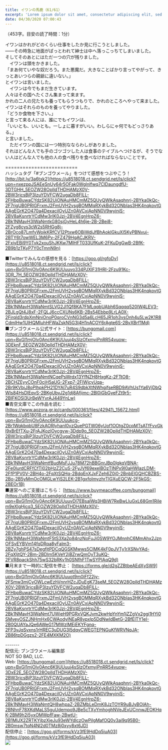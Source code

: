 ```yaml
---
title: イワンの馬鹿（61/61）
excerpt: 'Lorem ipsum dolor sit amet, consectetur adipiscing elit, sed do eiusmod tempor incididunt ut labore et dolore magna aliqua. Praesent elementum facilisis leo vel fringilla est ullamcorper eget. At imperdiet dui accumsan sit amet nulla facilisi morbi tempus.'
date: 04/30/2020 07:00:43
---
```


（453字。目安の読了時間：1分）  
  
イワンはかれがどのくらい仕事をしたか見に行こうとしました。  
――その時急に地面がぱっとわれて紳士は中へ落っこっちてしまいました。  
そしてそのあとにはただ一つの穴が残りました。  
　イワンは頭をかきました。  
「まあ何ていやな奴だろう。また悪魔だ。大きなことばかり言ってやがって、きっとあいつらの親爺に違いない。」  
とイワンは言いました。  
　イワンは今でもまだ生きています。  
人々はその国へたくさん集まって来ます。  
かれの二人の兄たちも養ってもらうつもりで、かれのところへやって来ました。  
イワンはそれらのものを養ってやりました。  
「どうか食物を下さい。」  
と言って来る人には、誰にでもイワンは、  
「いいとも、いいとも。一しょに暮すがいい。わしらにゃ何でもどっさりある。」  
と言いました。  
　ただイワンの国には一つ特別なならわしがありました。  
それはどんな人でも手のゴツゴツした人は食事のテイブルへつけるが、そうでない人はどんな人でも他の人の食べ残りを食べなければならないことです。  
  
\=========================  
ハッシュタグ「#ブンゴウメール」をつけて感想をつぶやこう！　  
[http://bit.ly/3a6txk2](https://u8518018.ct.sendgrid.net/ls/click?upn=nxezppJSAEeSnUy64r5OFak0Wglnlfwq7ClDaungdfU-3DTGHH_5EOZW28OpIldTHDHAMzX0V-2BW3rjcsBjP3IzuYDVFCW2ugaDb8FlLL-2FHbpBuwaCYdzSK82UiONAuHMCmMZ5QUyQWlkAsaqhnrj-2BYka0kQc-2F7rigUB0PRlGFrxmJ2FmUVH2vsgBOMMqRXykBd32ONbIas3HK4nqkovtGAAgEGrK2O470a4DexacilOyUZn0AVCxiApNN0V9wyinjS-2BV8aKsnrtrYCdMw3rIK0Jzi-2BV4EgnHrpZ6-2Bk1NMavH3lWaNmtkG80sjGyHeL4h6je-2B-2Bei8-2FZyg8cys3cW2s5RHGg8j-2BrOco87LmfvWoikKRfCV12Ptxw6OBiWdjJfBhAokIGkuXI5KyPBNvuj-2BTY6t7owWEL3M6Pv-2FZ479HgACJKRV-2FxiyEBi9Y0Tvk2xouShJKKw7MIHFT033UfKuK-2FKuDgGwB-2BfK-2B9b1zTKyP7Y0cTmnN9n)  
  
■Twitterでみんなの感想を見る：[https://goo.gl/rgfoDv](https://u8518018.ct.sendgrid.net/ls/click?upn=BxGl1mjOlv0Anc6K9UUuuvo334PJXlF31HRI-2Fzu91Kc-3DR_7H_5EOZW28OpIldTHDHAMzX0V-2BW3rjcsBjP3IzuYDVFCW2ugaDb8FlLL-2FHbpBuwaCYdzSK82UiONAuHMCmMZ5QUyQWlkAsaqhnrj-2BYka0kQc-2F7rigUB0PRlGFrxmJ2FmUVH2vsgBOMMqRXykBd32ONbIas3HK4nqkovtGAAgEGrK2O470a4DexacilOyUZn0AVCxiApNN0V9wyinjS-2BV8aKsnrtrYCdMw3rIK0Jzi-2BV4EgnHrpZ6-2Bk1NMavH3lWaNmtSLVG2Jl1Qf8KA7FMLqqbUAbh6Sqqqq520IW4LEV3-2BJLgQt4J8xF-2FQLJ6ccCXUNs6KB-2Bs54Ebbp9LrLA0X-2Firqld3rdpXmNniOnoP0qroCVnNG3d5a6LcH65JR1oh3vsOnh4u5Lw2K1R8CdmlHw1UlHQMIuhHFWaZskN5G3l4H1nACOY6rAgte6S-2BvXBrf1Md)  
■ブンゴウメール公式サイト：[https://bungomail.com](https://u8518018.ct.sendgrid.net/ls/click?upn=BxGl1mjOlv0Anc6K9UUuuj4sSlzOfxmyiPnRR54vuow-3DEknF_5EOZW28OpIldTHDHAMzX0V-2BW3rjcsBjP3IzuYDVFCW2ugaDb8FlLL-2FHbpBuwaCYdzSK82UiONAuHMCmMZ5QUyQWlkAsaqhnrj-2BYka0kQc-2F7rigUB0PRlGFrxmJ2FmUVH2vsgBOMMqRXykBd32ONbIas3HK4nqkovtGAAgEGrK2O470a4DexacilOyUZn0AVCxiApNN0V9wyinjS-2BV8aKsnrtrYCdMw3rIK0Jzi-2BV4EgnHrpZ6-2Bk1NMavH3lWaNmtNCqePsWrdx13YfNZH8HxgKz-2FTtO8-2BCHZEyyCOnF0ciH5aUG-2Fxp7-2FIWjcyUqa-2Br9KVbiJ8oPlhpkPH21DYAl7uR4S9dbkXtNWhgjfseRBD9AVhUs1Ya6VjDbQWIs84HsDlEqvS-2BKgUbvJ2g1dj8Afjimc-2BI0iGbGyeFZt9r5-2BIFKOSl3UrBeWYvrAJ449YnLw)  
■青空文庫でこの作品を読む：[https://www.aozora.gr.jp/cards/000361/files/42941\_15672.html](https://u8518018.ct.sendgrid.net/ls/click?upn=BxGl1mjOlv0Anc6K9UUuukcg-2Br1WqkbqbU8FzkAORlyhanI0vzQuePGTW06yUof1OOtgZ0cpMTsATfFvvGkl9xBrEfTXu-2FrAJKozlOycgyw-3Ddp9o_5EOZW28OpIldTHDHAMzX0V-2BW3rjcsBjP3IzuYDVFCW2ugaDb8FlLL-2FHbpBuwaCYdzSK82UiONAuHMCmMZ5QUyQWlkAsaqhnrj-2BYka0kQc-2F7rigUB0PRlGFrxmJ2FmUVH2vsgBOMMqRXykBd32ONbIas3HK4nqkovtGAAgEGrK2O470a4DexacilOyUZn0AVCxiApNN0V9wyinjS-2BV8aKsnrtrYCdMw3rIK0Jzi-2BV4EgnHrpZ6-2Bk1NMavH3lWaNmtfBudMsFJJu78M72hBBGnrJBp0lgkqVBNA-2Fe0lurdCRFfCfTl02bHzZ2CuS-2FyJVf69exelBOzTINPx9I0aHWIazLDM-2FfP1PV0V-2BH4o-2FqXtSQHq-2BdqEnXJxFZeh6Z0i0-2BnbElGQHCBZBS-2Bo-2B5yMmOcOMGLwYiS2LEK-2B1gxfoImyzhrTIGXuEQCW-2F5kGS-2BEOr1B)  
■運営へのご支援はこちら： [https://www.buymeacoffee.com/bungomail](https://u8518018.ct.sendgrid.net/ls/click?upn=BxGl1mjOlv0Anc6K9UUuuvDl7EBsalWq3HBiW7ReBwLluGxL68Gm1RiIem9eXlgHjcq3_5EOZW28OpIldTHDHAMzX0V-2BW3rjcsBjP3IzuYDVFCW2ugaDb8FlLL-2FHbpBuwaCYdzSK82UiONAuHMCmMZ5QUyQWlkAsaqhnrj-2BYka0kQc-2F7rigUB0PRlGFrxmJ2FmUVH2vsgBOMMqRXykBd32ONbIas3HK4nqkovtGAAgEGrK2O470a4DexacilOyUZn0AVCxiApNN0V9wyinjS-2BV8aKsnrtrYCdMw3rIK0Jzi-2BV4EgnHrpZ6-2Bk1NMavH3lWaNmtF5tS3Xa2p84nzNoFuJi0SW9YOJMnnhC6MmAhx2JznOFSvEYBVm14fqDRqa8yFalm3-2BZy7ghPS47sDegfjtPDCqQGSKMwws5ClMK4kF0pJVTy1rXSNvYAd-2FqXljtQY-2Bm-2BDIm5KVeY2jBZrwQmOyT3uKQ-2FVR8packShh75wS32bRKv1h0SNfhF1TwSYPIAqQ9d)  
■月末まで一時的に配信を停止： [https://forms.gle/d2gZZBtbeAEdXySW9](https://u8518018.ct.sendgrid.net/ls/click?upn=BxGl1mjOlv0Anc6K9UUuuot9m0iFf22jy-2FSmw3mjCyOWLcwEzhVnnrHZcJDuEgK73seM_5EOZW28OpIldTHDHAMzX0V-2BW3rjcsBjP3IzuYDVFCW2ugaDb8FlLL-2FHbpBuwaCYdzSK82UiONAuHMCmMZ5QUyQWlkAsaqhnrj-2BYka0kQc-2F7rigUB0PRlGFrxmJ2FmUVH2vsgBOMMqRXykBd32ONbIas3HK4nqkovtGAAgEGrK2O470a4DexacilOyUZn0AVCxiApNN0V9wyinjS-2BV8aKsnrtrYCdMw3rIK0Jzi-2BV4EgnHrpZ6-2Bk1NMavH3lWaNmt7UWieH9PGRxVQKJvm2kwHpYnYm1jZZgVx2ggi1HYi0SMveyOSZJNHmHx6CWAodylNEaR8vpxlp5DdNwIdBetG-2BfElTY1eI-2B0QUAYaJQe6AWeG17MWzlMEiEKYFgnq-2FP3vJqSvxns1rHREC3uDUG3l5dqyCWEGTEPNGuKfWRVNqJA-2B86tpDGgzs2-2FE4MXKM2O)  
  
\-------  
配信元: ブンゴウメール編集部  
NOT SO BAD, LLC.  
Web: [https://bungomail.com](https://u8518018.ct.sendgrid.net/ls/click?upn=BxGl1mjOlv0Anc6K9UUuuj4sSlzOfxmyiPnRR54vuow-3DxE2E_5EOZW28OpIldTHDHAMzX0V-2BW3rjcsBjP3IzuYDVFCW2ugaDb8FlLL-2FHbpBuwaCYdzSK82UiONAuHMCmMZ5QUyQWlkAsaqhnrj-2BYka0kQc-2F7rigUB0PRlGFrxmJ2FmUVH2vsgBOMMqRXykBd32ONbIas3HK4nqkovtGAAgEGrK2O470a4DexacilOyUZn0AVCxiApNN0V9wyinjS-2BV8aKsnrtrYCdMw3rIK0Jzi-2BV4EgnHrpZ6-2Bk1NMavH3lWaNmtQH8whpaZ-2BZMbLeDmK8JzTOYR9uBJyBOlAh-2BNhnF78XKdMaLS5guUdempo9JBe5cTXyYmhoghNVeJExUCnnwJEOKHqK-2BM9h2i5yxOMWpfFaw-2BwtU-2B1MlJX2ZRTKYjbzXjeJu93eWYdIczOwPilgMafOQ0v3ai9q95B0-2B0msw7tqN4Nl2d0TMz8j0xyy8xt6JD)  
配信停止：[https://goo.gl/forms/kVz3fE9HdDq5iuA03](https://goo.gl/forms/kVz3fE9HdDq5iuA03)  
![](https://u8518018.ct.sendgrid.net/wf/open?upn=ypZaqTjaYrwJSsa-2BLe7H7RcvxSux8rtM6dMtnptkxLQMLiJbmQ03whDMSt9-2BvxM-2BKE6ujadHWCHS-2FYDUUXrKB1ko48yvbyCc0cRihB-2Fp5Bay9wjnwFFFSOMUGZ1XsQFL6p8hp16D1yieF4SRPfSVoC8KpzGBPdj-2BLxRn9XEZhM-2F6BBVji9j6D3ia6hJDRjN0rwU-2F7GY08wou2IkSAfzc5mR1t1Bu7Qcd9I-2B8R4BiqzDT7bClQWHZn2Se5t7fKkBnGqqw1faNeyXzHPHJLt9elgZyLapqJpKa1OlzYpRovy7bAShlWFVtAEtDea5cmaCFpENJuDr2cEQ5l8UfrwxdSrZcNFNXNzgbem9eBcgWCAVDYNxPsbgcT7T2mJSlfAiAIss7XeI8f7M0YRt2GI3MnAHjD-2Bki5M09V35wR-2B3hSyoLxj0ndqL4GoAAvE-2FWGMnp)